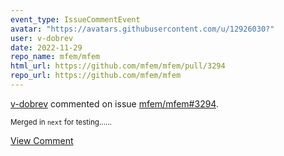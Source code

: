 ```yaml
---
event_type: IssueCommentEvent
avatar: "https://avatars.githubusercontent.com/u/12926030?"
user: v-dobrev
date: 2022-11-29
repo_name: mfem/mfem
html_url: https://github.com/mfem/mfem/pull/3294
repo_url: https://github.com/mfem/mfem
---
```


<a href='https://github.com/v-dobrev' target='_blank'>v-dobrev</a> commented on issue <a href='https://github.com/mfem/mfem/pull/3294' target='_blank'>mfem/mfem#3294</a>.

<small>Merged in `next` for testing......</small>

<a href='https://github.com/mfem/mfem/pull/3294' target='_blank'>View Comment</a>
